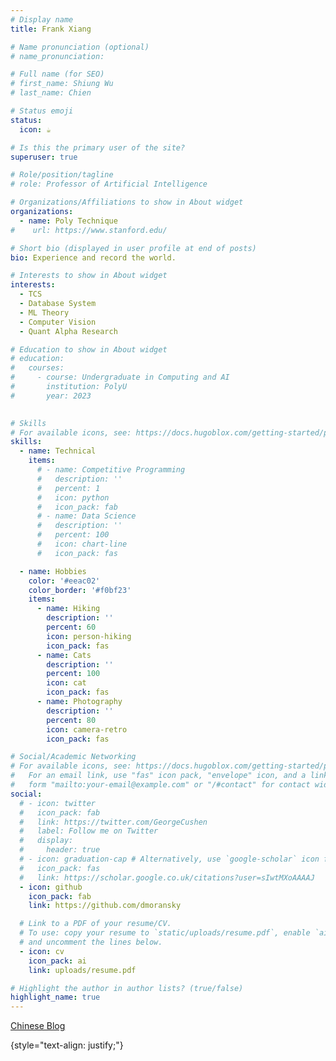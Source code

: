 ```yaml
---
# Display name
title: Frank Xiang

# Name pronunciation (optional)
# name_pronunciation: 

# Full name (for SEO)
# first_name: Shiung Wu
# last_name: Chien

# Status emoji
status:
  icon: ☕️

# Is this the primary user of the site?
superuser: true

# Role/position/tagline
# role: Professor of Artificial Intelligence

# Organizations/Affiliations to show in About widget
organizations:
  - name: Poly Technique
#    url: https://www.stanford.edu/

# Short bio (displayed in user profile at end of posts)
bio: Experience and record the world.

# Interests to show in About widget
interests:
  - TCS
  - Database System
  - ML Theory
  - Computer Vision
  - Quant Alpha Research

# Education to show in About widget
# education:
#   courses:
#     - course: Undergraduate in Computing and AI 
#       institution: PolyU
#       year: 2023
   

# Skills
# For available icons, see: https://docs.hugoblox.com/getting-started/page-builder/#icons
skills:
  - name: Technical
    items:
      # - name: Competitive Programming
      #   description: ''
      #   percent: 1
      #   icon: python
      #   icon_pack: fab
      # - name: Data Science
      #   description: ''
      #   percent: 100
      #   icon: chart-line
      #   icon_pack: fas

  - name: Hobbies
    color: '#eeac02'
    color_border: '#f0bf23'
    items:
      - name: Hiking
        description: ''
        percent: 60
        icon: person-hiking
        icon_pack: fas
      - name: Cats
        description: ''
        percent: 100
        icon: cat
        icon_pack: fas
      - name: Photography
        description: ''
        percent: 80
        icon: camera-retro
        icon_pack: fas

# Social/Academic Networking
# For available icons, see: https://docs.hugoblox.com/getting-started/page-builder/#icons
#   For an email link, use "fas" icon pack, "envelope" icon, and a link in the
#   form "mailto:your-email@example.com" or "/#contact" for contact widget.
social:
  # - icon: twitter
  #   icon_pack: fab
  #   link: https://twitter.com/GeorgeCushen
  #   label: Follow me on Twitter
  #   display:
  #     header: true
  # - icon: graduation-cap # Alternatively, use `google-scholar` icon from `ai` icon pack
  #   icon_pack: fas
  #   link: https://scholar.google.co.uk/citations?user=sIwtMXoAAAAJ
  - icon: github
    icon_pack: fab
    link: https://github.com/dmoransky

  # Link to a PDF of your resume/CV.
  # To use: copy your resume to `static/uploads/resume.pdf`, enable `ai` icons in `params.yaml`,
  # and uncomment the lines below.
  - icon: cv
    icon_pack: ai
    link: uploads/resume.pdf

# Highlight the author in author lists? (true/false)
highlight_name: true
---
```


[Chinese Blog](https://www.cnblogs.com/dmoransky)

{style="text-align: justify;"}
